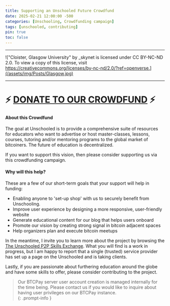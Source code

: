 ```yaml
---
title: Supporting an Unschooled Future Crowdfund
date: 2025-02-21 12:00:00 -500
categories: [Unschooling, Crowdfunding campaign]
tags: [unschooled, contributing]
pin: true
toc: false
---
```


---

!["Cloister, Glasgow University" by _skynet is licensed under CC BY-NC-ND 2.0. To view a copy of this license, visit https://creativecommons.org/licenses/by-nc-nd/2.0/?ref=openverse.](/assets/img/Posts/Glasgow.jpg)

---

# ⚡ [DONATE TO OUR CROWDFUND](https://btcpay.theunschooled.net/apps/2eEk6cGXA6Xru2ALmHkQvgcpEJ34/crowdfund) ⚡


#### About this Crowdfund
The goal at Unschooled is to provide a comprehensive suite of resources for educators who want to advertise or host master-classes, lessons, courses, tutoring and/or mentoring programs to the global market of bitcoiners. The future of education is decentralized.

If you want to support this vision, then please consider supporting us via this crowdfunding campaign. 

#### Why will this help?

These are a few of our short-term goals that your support will help in funding: 

- Enabling anyone to 'set-up shop' with us to securely benefit from Unschooling.
- Improve user experience by designing a more responsive, user-friendly website
- Generate educational content for our blog that helps users onboard
- Promote our vision by creating strong signal in bitcoin adjacent spaces
- Help organizers plan and execute bitcoin meetups

In the meantime, I invite you to learn more about the project by browsing the [The Unschooled P2P Skills Exchange](https://theunschoolednetwork.github.io/categories/). What you will find is a work in progress, but I am happy to report that a single (trusted) service provider has set up a page on the Unschooled  and is taking clients. 

Lastly, if you are passionate about furthering education around the globe and have some skills to offer, please consider contributing to the project.

> Our BTCPay server user account creation is managed internally for the time being. Please contact us if you would like to inquire about having user privileges on our BTCPay instance.  
 {: .prompt-info }